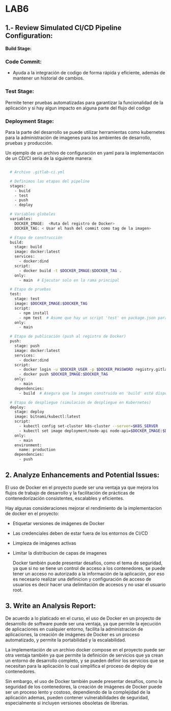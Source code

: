# LAB6

## 1.- Review Simulated CI/CD Pipeline Configuration:
#### Build Stage:

### Code Commit: 
- Ayuda a la integración de codigo de forma rápida y eficiente, además de mantener un historial de cambios.

### Test Stage:

Permite tener pruebas automatizadas para garantizar la funcionalidad de la aplicación y si hay algun impacto en alguna parte del flujo del codigo 

### Deployment Stage:

Para la parte del desarrollo se puede utilizar herramientas como kubernetes para la administración de imagenes para los ambientes de desarrollo, pruebas y producción.


Un ejemplo de un archivo de configuración en yaml para la implementación de un CD/CI seria de la siguiente manera:

```bash

  # Archivo .gitlab-ci.yml

  # Definimos las etapas del pipeline
  stages:
    - build
    - test
    - push
    - deploy

  # Variables globales
  variables:
    DOCKER_IMAGE:  <Ruta del registro de Docker>
    DOCKER_TAG: < Usar el hash del commit como tag de la imagen>

  # Etapa de construcción
  build:
    stage: build
    image: docker:latest
    services:
      - docker:dind
    script:
      - docker build -t $DOCKER_IMAGE:$DOCKER_TAG .
    only:
      - main  # Ejecutar solo en la rama principal

  # Etapa de pruebas
  test:
    stage: test
    image: $DOCKER_IMAGE:$DOCKER_TAG
    script:
      - npm install
      - npm test  # Asume que hay un script 'test' en package.json para correr las pruebas
    only:
      - main

  # Etapa de publicación (push al registro de Docker)
  push:
    stage: push
    image: docker:latest
    services:
      - docker:dind
    script:
      - docker login -u $DOCKER_USER -p $DOCKER_PASSWORD registry.gitlab.com
      - docker push $DOCKER_IMAGE:$DOCKER_TAG
    only:
      - main
    dependencies:
      - build  # Asegura que la imagen construida en 'build' esté disponible

  # Etapa de despliegue (simulación de despliegue en Kubernetes)
  deploy:
    stage: deploy
    image: bitnami/kubectl:latest
    script:
      - kubectl config set-cluster k8s-cluster --server=$K8S_SERVER
      - kubectl set image deployment/node-api node-api=$DOCKER_IMAGE:$DOCKER_TAG  # Actualizar la imagen en el despliegue
    only:
      - main
    environment:
      name: production
    dependencies:
      - push  

```

## 2. Analyze Enhancements and Potential Issues:


  El uso de Docker en el proyecto puede ser una ventaja ya que mejora los flujos de trabajo de desarrollo y 
  la facilitación de prácticas de contenedorización consistentes, escalables y eficientes.

  Hay algunas consideraciones mejorar el rendimiento de la implementacion de docker en el proyecto:

- Etiquetar versiones de imágenes de Docker
- Las credenciales deben de estar fuera de los entornos de CI/CD
- Limpieza de imágenes activas 
- Limitar la distribucion de capas de imagenes


  Docker también puede presentar desafíos, como el tema de seguridad, ya que si no se tiene un control de acceso a los contenedores, se puede tener un acceso no autorizado a la información de la aplicación, por eso es necesario realizar una definicion y configuración de acceso de usuarios es decir hacer una delimitación de accesos y no usar el usuario root.


## 3. Write an Analysis Report:

De acuerdo a lo platicado en el curso, el uso de Docker en un proyecto de desarrollo de software puede ser una ventaja, ya que permite la ejecución de aplicaciones en cualquier entorno, facilita la administración de aplicaciones,  la creación de imágenes de Docker es un proceso automatizado, y permite la portabilidad y la escalabilidad.

La implementación de un archivo docker compose en el proyecto puede ser otra ventaja también ya que permite la definición de servicios que ya crean un entorno de desarrollo completo, y se pueden definir los servicios que se necesitan para la aplicación lo cual simplifica el proceso de deploy de contenedores.

Sin embargo, el uso de Docker también puede presentar desafíos, como la seguridad de los contenedores, la creación de imágenes de Docker puede ser un proceso lento y costoso, dependiendo de la  complejidad de la aplicación ademas, pueden contener vulnerabilidades de seguridad, 
especialmente si incluyen versiones obsoletas de librerias.



